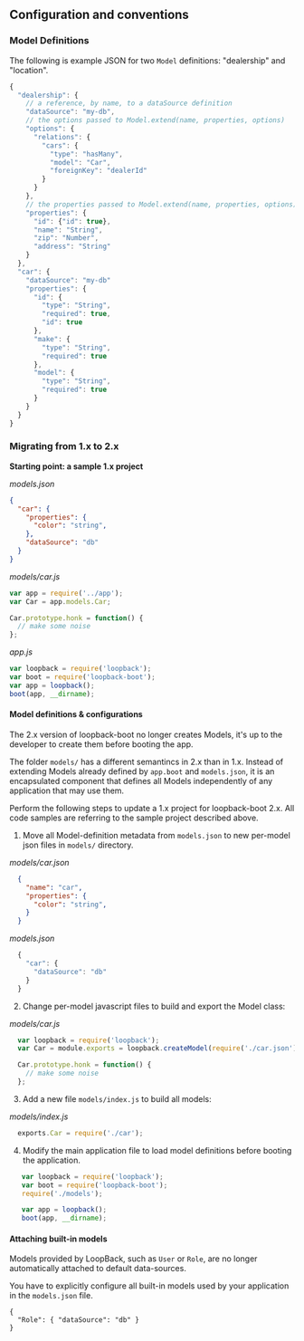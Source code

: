 ## Configuration and conventions

### Model Definitions

The following is example JSON for two `Model` definitions:
"dealership" and "location".

```js
{
  "dealership": {
    // a reference, by name, to a dataSource definition
    "dataSource": "my-db",
    // the options passed to Model.extend(name, properties, options)
    "options": {
      "relations": {
        "cars": {
          "type": "hasMany",
          "model": "Car",
          "foreignKey": "dealerId"
        }
      }
    },
    // the properties passed to Model.extend(name, properties, options)
    "properties": {
      "id": {"id": true},
      "name": "String",
      "zip": "Number",
      "address": "String"
    }
  },
  "car": {
    "dataSource": "my-db"
    "properties": {
      "id": {
        "type": "String",
        "required": true,
        "id": true
      },
      "make": {
        "type": "String",
        "required": true
      },
      "model": {
        "type": "String",
        "required": true
      }
    }
  }
}
```

### Migrating from 1.x to 2.x

**Starting point: a sample 1.x project**

*models.json*

```json
{
  "car": {
    "properties": {
      "color": "string",
    },
    "dataSource": "db"
  }
}
```

*models/car.js*

```js
var app = require('../app');
var Car = app.models.Car;

Car.prototype.honk = function() {
  // make some noise
};
```

*app.js*
```js
var loopback = require('loopback');
var boot = require('loopback-boot');
var app = loopback();
boot(app, __dirname);
```

#### Model definitions &amp; configurations

The 2.x version of loopback-boot no longer creates Models, it's up to the
developer to create them before booting the app.

The folder `models/` has a different semantincs in 2.x than in 1.x. Instead
of extending Models already defined by `app.boot` and `models.json`,
it is an encapsulated component that defines all Models independently of
any application that may use them.

Perform the following steps to update a 1.x project for loopback-boot 2.x.
All code samples are referring to the sample project described above.

 1. Move all Model-definition metadata from `models.json`
 to new per-model json files in `models/` directory.

  *models/car.json*

  ```json
    {
      "name": "car",
      "properties": {
        "color": "string",
      }
    }
  ```

  *models.json*

  ```js
    {
      "car": {
        "dataSource": "db"
      }
    }
  ```

 2. Change per-model javascript files to build and export the Model class:

  *models/car.js*

  ```js
    var loopback = require('loopback');
    var Car = module.exports = loopback.createModel(require('./car.json'));

    Car.prototype.honk = function() {
      // make some noise
    };
  ```

 3. Add a new file `models/index.js` to build all models:

 *models/index.js*

 ```js
   exports.Car = require('./car');
 ```

 4. Modify the main application file to load model definitions before booting
 the application.

 ```js
    var loopback = require('loopback');
    var boot = require('loopback-boot');
    require('./models');

    var app = loopback();
    boot(app, __dirname);
  ```

#### Attaching built-in models

Models provided by LoopBack, such as `User` or `Role`, are no longer
automatically attached to default data-sources.

You have to explicitly configure all built-in models used by your application
in the `models.json` file.

```
{
  "Role": { "dataSource": "db" }
}
```
